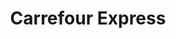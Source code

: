 ---
title: "Carrefour Express"
url: /ciudad-autonoma-de-buenos-aires/carrefour-express-arce/
shop: Lebensmittel
---